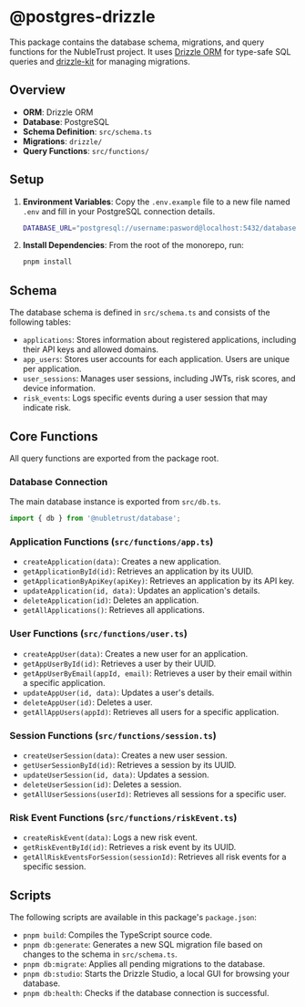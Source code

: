 # @postgres-drizzle

This package contains the database schema, migrations, and query functions for the NubleTrust project. It uses [Drizzle ORM](https://orm.drizzle.team/) for type-safe SQL queries and [drizzle-kit](https://orm.drizzle.team/kit/overview) for managing migrations.

## Overview

- **ORM**: Drizzle ORM
- **Database**: PostgreSQL
- **Schema Definition**: `src/schema.ts`
- **Migrations**: `drizzle/`
- **Query Functions**: `src/functions/`

## Setup

1.  **Environment Variables**: Copy the `.env.example` file to a new file named `.env` and fill in your PostgreSQL connection details.

    ```bash
    DATABASE_URL="postgresql://username:pasword@localhost:5432/database"
    ```

2.  **Install Dependencies**: From the root of the monorepo, run:
    ```bash
    pnpm install
    ```

## Schema

The database schema is defined in `src/schema.ts` and consists of the following tables:

-   `applications`: Stores information about registered applications, including their API keys and allowed domains.
-   `app_users`: Stores user accounts for each application. Users are unique per application.
-   `user_sessions`: Manages user sessions, including JWTs, risk scores, and device information.
-   `risk_events`: Logs specific events during a user session that may indicate risk.

## Core Functions

All query functions are exported from the package root.

### Database Connection

The main database instance is exported from `src/db.ts`.

```typescript
import { db } from '@nubletrust/database';
```

### Application Functions (`src/functions/app.ts`)

-   `createApplication(data)`: Creates a new application.
-   `getApplicationById(id)`: Retrieves an application by its UUID.
-   `getApplicationByApiKey(apiKey)`: Retrieves an application by its API key.
-   `updateApplication(id, data)`: Updates an application's details.
-   `deleteApplication(id)`: Deletes an application.
-   `getAllApplications()`: Retrieves all applications.

### User Functions (`src/functions/user.ts`)

-   `createAppUser(data)`: Creates a new user for an application.
-   `getAppUserById(id)`: Retrieves a user by their UUID.
-   `getAppUserByEmail(appId, email)`: Retrieves a user by their email within a specific application.
-   `updateAppUser(id, data)`: Updates a user's details.
-   `deleteAppUser(id)`: Deletes a user.
-   `getAllAppUsers(appId)`: Retrieves all users for a specific application.

### Session Functions (`src/functions/session.ts`)

-   `createUserSession(data)`: Creates a new user session.
-   `getUserSessionById(id)`: Retrieves a session by its UUID.
-   `updateUserSession(id, data)`: Updates a session.
-   `deleteUserSession(id)`: Deletes a session.
-   `getAllUserSessions(userId)`: Retrieves all sessions for a specific user.

### Risk Event Functions (`src/functions/riskEvent.ts`)

-   `createRiskEvent(data)`: Logs a new risk event.
-   `getRiskEventById(id)`: Retrieves a risk event by its UUID.
-   `getAllRiskEventsForSession(sessionId)`: Retrieves all risk events for a specific session.

## Scripts

The following scripts are available in this package's `package.json`:

-   `pnpm build`: Compiles the TypeScript source code.
-   `pnpm db:generate`: Generates a new SQL migration file based on changes to the schema in `src/schema.ts`.
-   `pnpm db:migrate`: Applies all pending migrations to the database.
-   `pnpm db:studio`: Starts the Drizzle Studio, a local GUI for browsing your database.
-   `pnpm db:health`: Checks if the database connection is successful.

